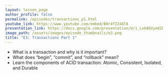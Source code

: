 ```yaml
---
layout: lesson_page
author_profile: false
permalink: /episodes/transactions_p1.html
youtube_link: https://www.youtube.com/embed/B8r4YZ248l8
presentation_link: https://docs.google.com/presentation/d/1_Lxk8bVye82kSX4Sj5sAf0qd08og8jcv1-oEuFJuqSk
image_path: /assets/images/episode_thumbnails/e3.png
title: "E3: Transactions Part 1"
---
```


* What is a transaction and why is it important?
* What does “begin”, “commit”, and “rollback” mean?
* Learn the components of ACID transaction: Atomic, Consistent, Isolated, and Durable
